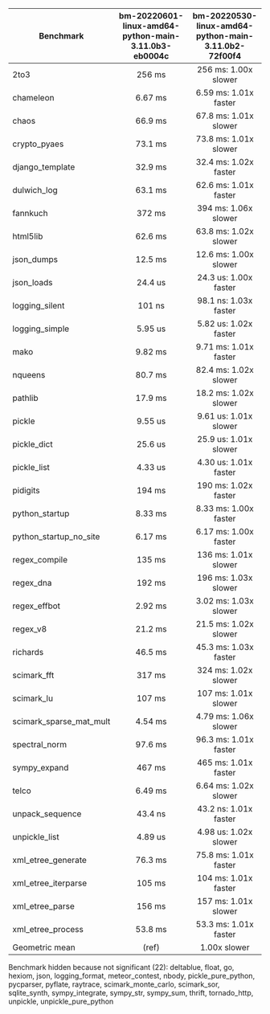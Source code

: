 | Benchmark               | bm-20220601-linux-amd64-python-main-3.11.0b3-eb0004c | bm-20220530-linux-amd64-python-main-3.11.0b2-72f00f4 |
|-------------------------|:----------------------------------------------------:|:----------------------------------------------------:|
| 2to3                    | 256 ms                                               | 256 ms: 1.00x slower                                 |
| chameleon               | 6.67 ms                                              | 6.59 ms: 1.01x faster                                |
| chaos                   | 66.9 ms                                              | 67.8 ms: 1.01x slower                                |
| crypto_pyaes            | 73.1 ms                                              | 73.8 ms: 1.01x slower                                |
| django_template         | 32.9 ms                                              | 32.4 ms: 1.02x faster                                |
| dulwich_log             | 63.1 ms                                              | 62.6 ms: 1.01x faster                                |
| fannkuch                | 372 ms                                               | 394 ms: 1.06x slower                                 |
| html5lib                | 62.6 ms                                              | 63.8 ms: 1.02x slower                                |
| json_dumps              | 12.5 ms                                              | 12.6 ms: 1.00x slower                                |
| json_loads              | 24.4 us                                              | 24.3 us: 1.00x faster                                |
| logging_silent          | 101 ns                                               | 98.1 ns: 1.03x faster                                |
| logging_simple          | 5.95 us                                              | 5.82 us: 1.02x faster                                |
| mako                    | 9.82 ms                                              | 9.71 ms: 1.01x faster                                |
| nqueens                 | 80.7 ms                                              | 82.4 ms: 1.02x slower                                |
| pathlib                 | 17.9 ms                                              | 18.2 ms: 1.02x slower                                |
| pickle                  | 9.55 us                                              | 9.61 us: 1.01x slower                                |
| pickle_dict             | 25.6 us                                              | 25.9 us: 1.01x slower                                |
| pickle_list             | 4.33 us                                              | 4.30 us: 1.01x faster                                |
| pidigits                | 194 ms                                               | 190 ms: 1.02x faster                                 |
| python_startup          | 8.33 ms                                              | 8.33 ms: 1.00x faster                                |
| python_startup_no_site  | 6.17 ms                                              | 6.17 ms: 1.00x faster                                |
| regex_compile           | 135 ms                                               | 136 ms: 1.01x slower                                 |
| regex_dna               | 192 ms                                               | 196 ms: 1.03x slower                                 |
| regex_effbot            | 2.92 ms                                              | 3.02 ms: 1.03x slower                                |
| regex_v8                | 21.2 ms                                              | 21.5 ms: 1.02x slower                                |
| richards                | 46.5 ms                                              | 45.3 ms: 1.03x faster                                |
| scimark_fft             | 317 ms                                               | 324 ms: 1.02x slower                                 |
| scimark_lu              | 107 ms                                               | 107 ms: 1.01x slower                                 |
| scimark_sparse_mat_mult | 4.54 ms                                              | 4.79 ms: 1.06x slower                                |
| spectral_norm           | 97.6 ms                                              | 96.3 ms: 1.01x faster                                |
| sympy_expand            | 467 ms                                               | 465 ms: 1.01x faster                                 |
| telco                   | 6.49 ms                                              | 6.64 ms: 1.02x slower                                |
| unpack_sequence         | 43.4 ns                                              | 43.2 ns: 1.01x faster                                |
| unpickle_list           | 4.89 us                                              | 4.98 us: 1.02x slower                                |
| xml_etree_generate      | 76.3 ms                                              | 75.8 ms: 1.01x faster                                |
| xml_etree_iterparse     | 105 ms                                               | 104 ms: 1.01x faster                                 |
| xml_etree_parse         | 156 ms                                               | 157 ms: 1.01x slower                                 |
| xml_etree_process       | 53.8 ms                                              | 53.3 ms: 1.01x faster                                |
| Geometric mean          | (ref)                                                | 1.00x slower                                         |

Benchmark hidden because not significant (22): deltablue, float, go, hexiom, json, logging_format, meteor_contest, nbody, pickle_pure_python, pycparser, pyflate, raytrace, scimark_monte_carlo, scimark_sor, sqlite_synth, sympy_integrate, sympy_str, sympy_sum, thrift, tornado_http, unpickle, unpickle_pure_python
